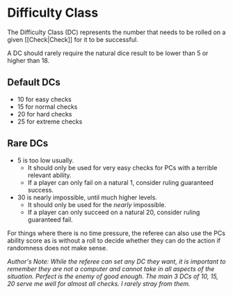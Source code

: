 # Difficulty Class

The Difficulty Class (DC) represents the number that needs to be rolled on a given [[Check\|Check]] for it to be successful. 

A DC should rarely require the natural dice result to be lower than 5 or higher than 18.
## Default DCs
- 10 for easy checks
- 15 for normal checks
- 20 for hard checks
- 25 for extreme checks 
## Rare DCs
- 5 is too low usually.
	- It should only be used for very easy checks for PCs with a terrible relevant ability.
	- If a player can only fail on a natural 1, consider ruling guaranteed success.
- 30 is nearly impossible, until much higher levels.
	- It should only be used for the *nearly* impossible.
	- If a player can only succeed on a natural 20, consider ruling guaranteed fail.

For things where there is no time pressure, the referee can also use the PCs ability score as is without a roll to decide whether they can do the action if randomness does not make sense.

*Author's Note:*
*While the referee can set any DC they want, it is important to remember they are not a computer and cannot take in all aspects of the situation. Perfect is the enemy of good enough. The main 3 DCs of 10, 15, 20 serve me well for almost all checks. I rarely stray from them.* 